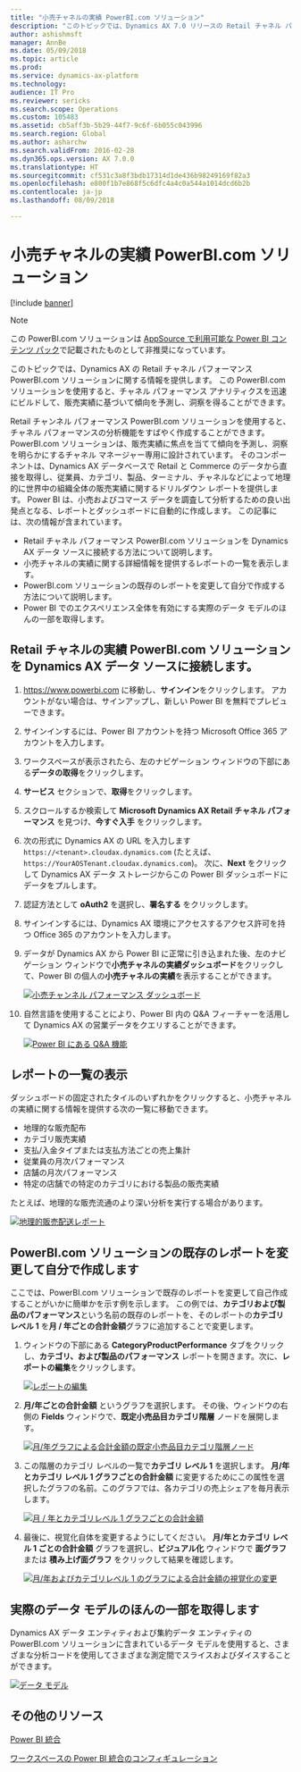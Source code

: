 ```yaml
---
title: "小売チャネルの実績 PowerBI.com ソリューション"
description: "このトピックでは、Dynamics AX 7.0 リリースの Retail チャネル パフォーマンス PowerBI.com ソリューションに関する情報を提供します。 この PowerBI.com ソリューションを使用すると、チャネル パフォーマンス アナリティクスを迅速にビルドして、販売実績に基づいて傾向を予測し、洞察を得ることができます。"
author: ashishmsft
manager: AnnBe
ms.date: 05/09/2018
ms.topic: article
ms.prod: 
ms.service: dynamics-ax-platform
ms.technology: 
audience: IT Pro
ms.reviewer: sericks
ms.search.scope: Operations
ms.custom: 105483
ms.assetid: cb5aff3b-5b29-44f7-9c6f-6b055c043996
ms.search.region: Global
ms.author: asharchw
ms.search.validFrom: 2016-02-28
ms.dyn365.ops.version: AX 7.0.0
ms.translationtype: HT
ms.sourcegitcommit: cf531c3a8f3bdb17314d1de436b98249169f82a3
ms.openlocfilehash: e800f1b7e868f5c6dfc4a4c0a544a1014dcd6b2b
ms.contentlocale: ja-jp
ms.lasthandoff: 08/09/2018

---
```


# <a name="retail-channel-performance-powerbicom-solution"></a>小売チャネルの実績 PowerBI.com ソリューション

[!include [banner](../includes/banner.md)]

> [!NOTE]
> この PowerBI.com ソリューションは [AppSource で利用可能な Power BI コンテンツ パック](../migration-upgrade/deprecated-features.md#power-bi-content-packs-available-on-appsource)で記載されたものとして非推奨になっています。

このトピックでは、Dynamics AX の Retail チャネル パフォーマンス PowerBI.com ソリューションに関する情報を提供します。 この PowerBI.com ソリューションを使用すると、チャネル パフォーマンス アナリティクスを迅速にビルドして、販売実績に基づいて傾向を予測し、洞察を得ることができます。

Retail チャンネル パフォーマンス PowerBI.com ソリューションを使用すると、チャネル パフォーマンスの分析機能をすばやく作成することができます。 PowerBI.com ソリューションは、販売実績に焦点を当てて傾向を予測し、洞察を明らかにするチャネル マネージャー専用に設計されています。 そのコンポーネントは、Dynamics AX データベースで Retail と Commerce のデータから直接を取得し、従業員、カテゴリ、製品、ターミナル、チャネルなどによって地理的に世界中の組織全体の販売実績に関するドリルダウン レポートを提供します。 Power BI は、小売およびコマース データを調査して分析するための良い出発点となる、レポートとダッシュボードに自動的に作成します。 この記事には、次の情報が含まれています。

- Retail チャネル パフォーマンス PowerBI.com ソリューションを Dynamics AX データ ソースに接続する方法について説明します。
- 小売チャネルの実績に関する詳細情報を提供するレポートの一覧を表示します。
- PowerBI.com ソリューションの既存のレポートを変更して自分で作成する方法について説明します。
- Power BI でのエクスペリエンス全体を有効にする実際のデータ モデルのほんの一部を取得します。

## <a name="connect-the-retail-channel-performance-powerbicom-solution-to-a-dynamics-ax-data-source"></a>Retail チャネルの実績 PowerBI.com ソリューションを Dynamics AX データ ソースに接続します。
1. https://www.powerbi.com に移動し、**サインイン**をクリックします。 アカウントがない場合は、サインアップし、新しい Power BI を無料でプレビューできます。
2. サインインするには、Power BI アカウントを持つ Microsoft Office 365 アカウントを入力します。
3. ワークスペースが表示されたら、左のナビゲーション ウィンドウの下部にある**データの取得**をクリックします。
4. **サービス** セクションで、**取得**をクリックします。
5. スクロールするか検索して **Microsoft Dynamics AX Retail チャネル パフォーマンス** を見つけ、**今すぐ入手** をクリックします。
6. 次の形式に Dynamics AX の URL を入力します `https://<tenant>.cloudax.dynamics.com` (たとえば、`https://YourAOSTenant.cloudax.dynamics.com`)。 次に、**Next** をクリックして Dynamics AX データ ストレージからこの Power BI ダッシュボードにデータをプルします。
7. 認証方法として **oAuth2** を選択し、**署名する** をクリックします。
8. サインインするには、Dynamics AX 環境にアクセスするアクセス許可を持つ Office 365 のアカウントを入力します。
9. データが Dynamics AX から Power BI に正常に引き込まれた後、左のナビゲーション ウィンドウで**小売チャネルの実績ダッシュボード**をクリックして、Power BI の個人の**小売チャネルの実績**を表示することができます。

    [![小売チャンネル パフォーマンス ダッシュボード](./media/rcmpbidashboard-1024x679.png)](./media/rcmpbidashboard.png)

10. 自然言語を使用することにより、Power BI 内の Q&A フィーチャーを活用して Dynamics AX の営業データをクエリすることができます。

    [![Power BI にある Q&A 機能](./media/qnapbiretailchannelperformance.png)](./media/qnapbiretailchannelperformance.png)

## <a name="view-a-list-of-reports"></a>レポートの一覧の表示
ダッシュボードの固定されたタイルのいずれかをクリックすると、小売チャネルの実績に関する情報を提供する次の一覧に移動できます。

- 地理的な販売配布
- カテゴリ販売実績
- 支払/入金タイプまたは支払方法ごとの売上集計
- 従業員の月次パフォーマンス
- 店舗の月次パフォーマンス
- 特定の店舗での特定のカテゴリにおける製品の販売実績

たとえば、地理的な販売流通のより深い分析を実行する場合があります。

[![地理的販売配送レポート](./media/slicendicegeographicalsalesdata-1024x715.png)](./media/slicendicegeographicalsalesdata.png)

## <a name="modify-an-existing-report-in-the-powerbicom-solution-to-make-it-self-authored"></a>PowerBI.com ソリューションの既存のレポートを変更して自分で作成します
ここでは、PowerBI.com ソリューションで既存のレポートを変更して自己作成することがいかに簡単かを示す例を示します。 この例では、**カテゴリおよび製品のパフォーマンス**という名前の既存のレポートを、そのレポートの**カテゴリ レベル 1** を**月 / 年ごとの合計金額**グラフに追加することで変更します。

1. ウィンドウの下部にある **CategoryProductPerformance** タブをクリックし、**カテゴリ、および製品のパフォーマンス** レポートを開きます。次に、**レポートの編集**をクリックします。

    [![レポートの編集](./media/editreport-1024x580.png)](./media/editreport.png)

2. **月/年ごとの合計金額** というグラフを選択します。 その後、ウィンドウの右側の **Fields** ウィンドウで、**既定小売品目カテゴリ階層** ノードを展開します。

    [![月/年グラフによる合計金額の既定小売品目カテゴリ階層ノード](./media/editreportstep2-1024x624.png)](./media/editreportstep2.png)

3. この階層のカテゴリ レベルの一覧で**カテゴリ レベル 1** を選択します。 **月/年とカテゴリ レベル 1 グラフごとの合計金額** に変更するためにこの属性を選択したグラフの名前。このグラフでは、各カテゴリの売上シェアを毎月表示します。

    [![月 / 年とカテゴリレベル 1 グラフごとの合計金額](./media/editreportstep3-1024x625.png)](./media/editreportstep3.png)

4. 最後に、視覚化自体を変更するようにしてください。 **月/年とカテゴリ レベル 1 ごとの合計金額** グラフを選択し、**ビジュアル化** ウィンドウで **面グラフ** または **積み上げ面グラフ** をクリックして結果を確認します。

    [![月/年およびカテゴリレベル 1 のグラフによる合計金額の視覚化の変更](./media/editreportstep4-1024x630.png)](./media/editreportstep4.png)

## <a name="get-a-glimpse-of-the-actual-data-model"></a>実際のデータ モデルのほんの一部を取得します
Dynamics AX データ エンティティおよび集約データ エンティティの PowerBI.com ソリューションに含まれているデータ モデルを使用すると、さまざまな分析コードを使用してさまざまな測定間でスライスおよびダイスすることができます。

[![データ モデル](./media/datamodeltomakeslicingndicingpossibleinrcm-1024x600.png)](./media/datamodeltomakeslicingndicingpossibleinrcm.png)

## <a name="additional-resources"></a>その他のリソース

[Power BI 統合](power-bi-integration.md)

[ワークスペースの Power BI 統合のコンフィギュレーション](configure-power-bi-integration.md)

